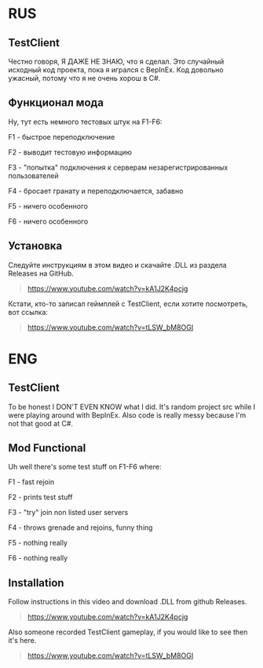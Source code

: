 # RUS

## TestClient  
Честно говоря, Я ДАЖЕ НЕ ЗНАЮ, что я сделал. Это случайный исходный код проекта, пока я игрался с BepInEx. Код довольно ужасный, потому что я не очень хорош в C#.  

## Функционал мода  
Ну, тут есть немного тестовых штук на F1-F6:

F1 - быстрое переподключение

F2 - выводит тестовую информацию

F3 - "попытка" подключения к серверам незарегистрированных пользователей

F4 - бросает гранату и переподключается, забавно

F5 - ничего особенного

F6 - ничего особенного

## Установка  
Следуйте инструкциям в этом видео и скачайте .DLL из раздела Releases на GitHub.  

> https://www.youtube.com/watch?v=kA1J2K4pcjg  

Кстати, кто-то записал геймплей с TestClient, если хотите посмотреть, вот ссылка:  
> https://www.youtube.com/watch?v=tLSW_bM8OGI

# ENG

## TestClient
To be honest I DON'T EVEN KNOW what I did. It's random project src while I were playing around with BepInEx. Also code is really messy because I'm not that good at C#.

## Mod Functional
Uh well there's some test stuff on F1-F6 where:

F1 - fast rejoin

F2 - prints test stuff

F3 - "try" join non listed user servers

F4 - throws grenade and rejoins, funny thing

F5 - nothing really

F6 - nothing really

## Installation
Follow instructions in this video and download .DLL from github Releases.

> https://www.youtube.com/watch?v=kA1J2K4pcjg

Also someone recorded TestClient gameplay, if you would like to see then it's here.
> https://www.youtube.com/watch?v=tLSW_bM8OGI
